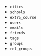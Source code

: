 - `cities`
- `schools`
- `extra_course`
- `users`
- `emails`
- `friends`
- `tags`
- `groups`
- `rel_groups`
